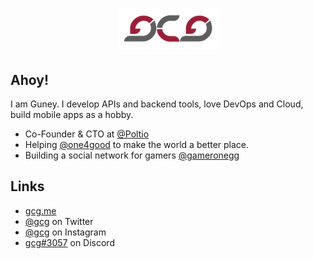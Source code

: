 <h1 align="center">
  <img src="https://raw.githubusercontent.com/gcg/gcg/master/gcg.png" alt="Guney Can Gokoglu" />
</h1>

## Ahoy!

I am Guney. I develop APIs and backend tools, love DevOps and Cloud, build mobile apps as a hobby.

- Co-Founder & CTO at [@Poltio](https://www.poltio.com)
- Helping [@one4good](https://one4good.com) to make the world a better place.
- Building a social network for gamers [@gameronegg](https://g1.gg)


## Links

- [gcg.me](https://gcg.me)
- [@gcg](https://twitter.com/gcg) on Twitter
- [@gcg](https://instagram.com/gcg) on Instagram
- [gcg#3057](./) on Discord

<!--START_SECTION:waka-->
<!--END_SECTION:waka-->
